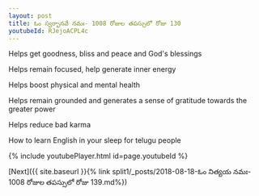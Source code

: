 ```yaml
---
layout: post
title: ఓం స్వర్భానవే నమః- 1008 రోజుల తపస్సులో రోజు 130
youtubeId: RJejoACPL4c
---
```

 
 
Helps get goodness, bliss and peace and God's blessings
 
Helps remain focused, help generate inner energy 
 
Helps boost physical and mental health 
 
Helps remain grounded and generates a sense of gratitude towards the greater power 
 
Helps reduce bad karma
 
How to learn English in your sleep for telugu people
 
 
 
 


{% include youtubePlayer.html id=page.youtubeId %}
 
[Next]({{ site.baseurl }}{% link split1/_posts/2018-08-18-ఓం నిత్యయ నమః- 1008 రోజుల తపస్సులో రోజు 139.md%})
 
